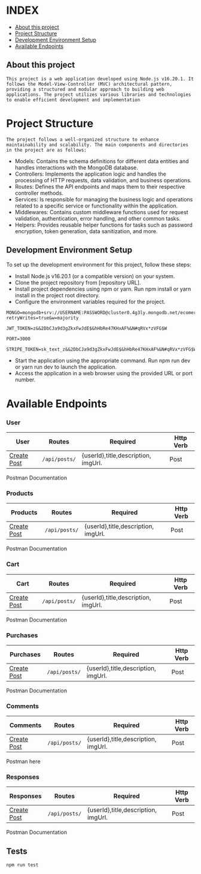 # INDEX

- [About this project](#About-this-project)
- [Project Structure](#Project-Structure)
- [Development Environment Setup](#Development-Environment-Setup)
- [Available Endpoints](#Available-Endpoints)

## About this project

    This project is a web application developed using Node.js v16.20.1. It follows the Model-View-Controller (MVC) architectural pattern, providing a structured and modular approach to building web applications. The project utilizes various libraries and technologies to enable efficient development and implementation

# Project Structure

    The project follows a well-organized structure to enhance maintainability and scalability. The main components and directories in the project are as follows:

- Models: Contains the schema definitions for different data entities and handles interactions with the MongoDB database.
- Controllers: Implements the application logic and handles the processing of HTTP requests, data validation, and business operations.
- Routes: Defines the API endpoints and maps them to their respective controller methods.
- Services: Is responsible for managing the business logic and operations related to a specific service or functionality within the application.
- Middlewares: Contains custom middleware functions used for request validation, authentication, error handling, and other common tasks.
- Helpers: Provides reusable helper functions for tasks such as password encryption, token generation, data sanitization, and more.

## Development Environment Setup

To set up the development environment for this project, follow these steps:

- Install Node.js v16.20.1 (or a compatible version) on your system.
- Clone the project repository from [repository URL].
- Install project dependencies using npm or yarn. Run npm install or yarn install in the project root directory.
- Configure the environment variables required for the project.

```
MONGO=mongodb+srv://USERNAME:PASSWORD@cluster0.4g3ly.mongodb.net/ecomerce?retryWrites=true&w=majority
```

```
JWT_TOKEN=z&&2DbCJa9d3gZkxFwJdE$&hHbRe47KHxAF%&N#qRVx*zVFG$W
```

```
PORT=3000
```

```
STRIPE_TOKEN=sk_text_z&&2DbCJa9d3gZkxFwJdE$&hHbRe47KHxAF%&N#qRVx*zVFG$W

```

- Start the application using the appropriate command. Run npm run dev or yarn run dev to launch the application.
- Access the application in a web browser using the provided URL or port number.

# Available Endpoints

### User

| User                            | Routes        | Required                            | Http Verb |
| ------------------------------- | ------------- | ----------------------------------- | --------- |
| [Create Post](#create-new-post) | `/api/posts/` | {userId},title,description, imgUrl. | Post      |

Postman Documentation

### Products

| Products                        | Routes        | Required                            | Http Verb |
| ------------------------------- | ------------- | ----------------------------------- | --------- |
| [Create Post](#create-new-post) | `/api/posts/` | {userId},title,description, imgUrl. | Post      |

Postman Documentation

### Cart

| Cart                            | Routes        | Required                            | Http Verb |
| ------------------------------- | ------------- | ----------------------------------- | --------- |
| [Create Post](#create-new-post) | `/api/posts/` | {userId},title,description, imgUrl. | Post      |

Postman Documentation

### Purchases

| Purchases                       | Routes        | Required                            | Http Verb |
| ------------------------------- | ------------- | ----------------------------------- | --------- |
| [Create Post](#create-new-post) | `/api/posts/` | {userId},title,description, imgUrl. | Post      |

Postman Documentation

### Comments

| Comments                        | Routes        | Required                            | Http Verb |
| ------------------------------- | ------------- | ----------------------------------- | --------- |
| [Create Post](#create-new-post) | `/api/posts/` | {userId},title,description, imgUrl. | Post      |

Postman here

### Responses

| Responses                       | Routes        | Required                            | Http Verb |
| ------------------------------- | ------------- | ----------------------------------- | --------- |
| [Create Post](#create-new-post) | `/api/posts/` | {userId},title,description, imgUrl. | Post      |

Postman Documentation

## Tests

```
npm run test

```
